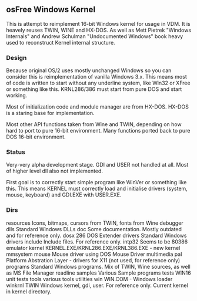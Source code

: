 ## osFree Windows Kernel

This is attempt to reimplement 16-bit Windows kernel for usage in VDM.
It is heavely reuses TWIN, WINE and HX-DOS. As well as Mett Pietrek
"Windows Internals" and Andrew Schulman "Undocumented Windows" book
heavy used to reconstruct Kernel internal structure.

### Design

Because original OS/2 uses mostly unchanged Windows so you can consider
this is reimplementation of vanilla Windows 3.x. This means most of
code is written to start without any underline system, like Win32 or
XFree or something like this. KRNL286/386 must start from pure DOS and
start working.

Most of initialization code and module manager are from HX-DOS. HX-DOS
is a staring base for implementation.

Most other API functions taken from Wine and TWIN, depending on how hard to
port to pure 16-bit environment. Many functions ported back to pure DOS 16-bit
environment.

### Status

Very-very alpha development stage. GDI and USER not handled at all. Most of higher
level dll also not implemented.

First goal is to correctly start simple program like WinVer or something like this.
This means KERNEL must correctly load and initialise drivers (system, mouse, keyboard)
and GDI.EXE with USER.EXE.

### Dirs


resources	Icons, bitmaps, cursors from TWIN, fonts from Wine
debugger
dlls		Standard Windows DLLs
doc			Some documentation. Mostly outdated and for reference only.
dosx		286 DOS Extender
drivers		Standard Windows drivers
include		Include files. For reference only.
intp32		Seems to be 80386 emulator
kernel		KERNEL.EXE/KRNL286.EXE/KRNL386.EXE - new kernel
mmsystem
mouse		Mouse driver using DOS Mouse Driver
multimedia
pal			Platform Abstration Layer - drivers for X11 (not used, for reference only)
programs	Standard Windows programs. Mix of TWIN, Wine sources, as well as MS File Manager
readline
samples		Various Sample programs
tests		WIN16 unit tests
tools		various tools
utilities
win			WIN.COM - Windows loader
winkrnl		TWIN Windows kernel, gdi, user. For reference only. Current kernel in kernel directory.
